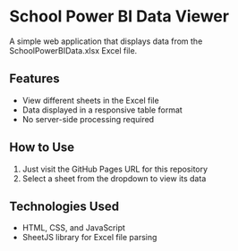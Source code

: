 # School Power BI Data Viewer

A simple web application that displays data from the SchoolPowerBIData.xlsx Excel file.

## Features

- View different sheets in the Excel file
- Data displayed in a responsive table format
- No server-side processing required

## How to Use

1. Just visit the GitHub Pages URL for this repository
2. Select a sheet from the dropdown to view its data

## Technologies Used

- HTML, CSS, and JavaScript
- SheetJS library for Excel file parsing